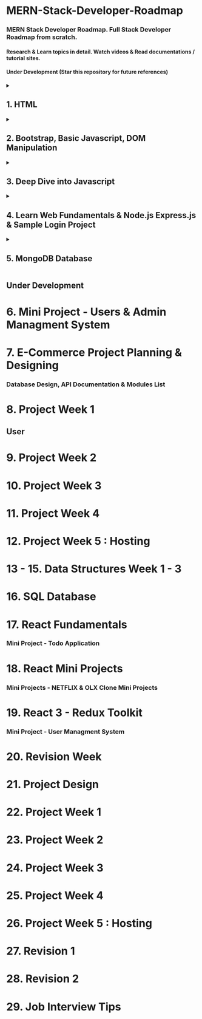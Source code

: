 # MERN-Stack-Developer-Roadmap

### MERN Stack Developer Roadmap. Full Stack Developer Roadmap from scratch.

#### Research & Learn topics in detail. Watch videos & Read documentations / tutorial sites.
#### Under Development (Star this repository for future references)

<details> 
  <summary> <h2> 1. HTML </h2> </summary>
  
## Structure:
- Document Type Definition (DOCTYPE) declaration.
- Basic HTML elements like `<html>, <head>, <body>, <title>.`
- Semantic elements like `<h1>` for headings, `<p>` for paragraphs, `<ul>` and `<ol>` for lists, `<img>` for images, and `<a>` for links.
- Nesting elements to create complex website structures.
  
## Attributes:
- Common attributes like `id, class, src, href, and alt.`
- Using attributes to provide additional information or functionality to elements.
- Form elements like `<input>, <textarea>, <select>, and <button>.`
- Understanding form attributes like `type, name, and value.`

## Tables:
- Creating tables with `<table>`, `<tr>` (table row), and `<td>` (table data) elements.
- Using attributes like `colspan` and `rowspan` to span cells.


# 1.1 CSS:

## Selectors:
- Targeting elements by tag name (e.g., h1, p)
- Using class selectors (.myClass) and ID selectors (#uniqueID) for specific styling.
- Combining selectors for more precise targeting.
## Properties and Values:
- Basic properties like color, font-family, font-size, background-color, text-align, margin, and padding.
- Understanding units like pixels (px), percentages (%), and ems.
- Exploring other properties for borders, positioning, and more.
## Box Model:
- Content box, padding, border, and margin.
- Using properties like padding, border, and margin to control element layout.
## Intermediate CSS:
- Applying styles with classes and IDs for maintainability.
- Pseudo-classes (e.g., :hover, :active) and pseudo-elements (e.g., ::before, ::after) for dynamic styling.
## Basic layouts with floats or flexbox:
- Floats for basic two-column layouts.
- Flexbox for more complex and responsive layouts (flexibility).
## Responsiveness:
- Understanding the concept of responsive design for different screen sizes.
- Using media queries to adjust styles for mobile, tablet, and desktop.

## Additional Tips:

- Practice writing valid HTML code using a code validator.
- Use developer tools in your browser to inspect and modify HTML and CSS.
- Build small projects to solidify your understanding and explore different features.
- There are many resources available online and in libraries to learn HTML & CSS in more detail.

</details>




<details> 
  
  <summary> <h2> 2. Bootstrap, Basic Javascript, DOM Manipulation </h2> </summary>

### 1. JavaScript & DOM Manipulation: 

- Focus on basic JavaScript concepts through tutorials and practice.
- Learn DOM manipulation methods (e.g., getElementById, querySelector) to control HTML elements. This will be crucial for interacting with Bootstrap components later.

### 2. Bootstrap in Detail :

- Grid System:
  - Understand Bootstrap's grid system for creating responsive layouts.
  - Learn about grid classes (columns, rows), responsive breakpoints (e.g., .col-sm-4 for small screens), and how they define website structure.
  - Practice creating layouts with different column configurations for various screen sizes.
- Components:
  - Explore Bootstrap's pre-built components like buttons, navigation bars, cards, modals, etc.
  - Learn how to integrate these components into your HTML code using their class names and customization options.
  - Practice adding and customizing components to enhance your website's functionality and user interface.
- Utilities:
  - Discover Bootstrap's utility classes for styling (margins, padding, colors, positioning).
  - Learn how to use these utilities to fine-tune the appearance of your website elements without extensive custom CSS.
  - Explore responsive utilities like .d-none and .d-flex to show/hide elements and adapt layout for different devices.
- Include Bootstrap's CSS library by adding to the <head> section of your index.html: 
  <br> `<link href="https://cdn.jsdelivr.net/npm/bootstrap@5.1.3/dist/css/bootstrap.min.css" rel="stylesheet" integrity="sha384-1BmE4kWBq78iYhFldvKuhfTAU6auU8tT94WrHftjDbrCEXSU1oBoqyl2QvZ6jIW3" crossorigin="anonymous">`
- Include Bootstrap's JavaScript library for interactive components.
<br> `<script src="https://cdn.jsdelivr.net/npm/bootstrap@5.1.3/dist/js/bootstrap.bundle.min.js" integrity="sha384-ka7Sk0Gln4gmtz2MlQnikT1wXgYsOg+OMhuP+IlRH9sENBO0LRn5q+8nbTov4+1p" crossorigin="anonymous"></script>`

### 3. Build with HTML, CSS & Bootstrap :

- Create basic HTML structure with header, navigation, content sections, and footer.
- Apply CSS styles using Bootstrap's pre-built classes or custom styles for layout and design.
- Integrate Bootstrap components to enhance user experience (buttons, forms, carousels, etc.).
- Utilize Bootstrap's grid system and utilities to ensure your website is responsive and adapts to different screen sizes.

### 4. Responsiveness with Media Queries : 

- While Bootstrap provides a responsive foundation, you can further enhance responsiveness with media queries.
- Learn how to use media queries in your CSS to adjust layouts for specific screen sizes (desktop, tablet, mobile) on top of Bootstrap's built-in responsiveness.
- Use media queries to fine-tune the behavior of Bootstrap components or override default styles for a more customized responsive experience.

### 5. Additional Learning (Throughout the Week):

- Delve deeper into DOM manipulation techniques for dynamic content changes based on user interactions or events (e.g., adding/removing elements, updating content).
- Explore advanced selectors for more precise element selection in your JavaScript code when working with Bootstrap components.
- Learn about addEventListener to attach event handlers to elements and respond to user interactions (clicks, scrolling, form submissions, etc.). This can be used to trigger actions within Bootstrap components.

### 6. Clone a Public Website

- Start with basic HTML structure for each page, including header, navigation, content sections, and footer.
- Apply CSS styles for typography, colors, backgrounds, and layout using Bootstrap's pre-built classes or custom styles.
- Integrate Bootstrap components to enhance user experience (buttons, forms, carousels, etc.).

#### Responsiveness with Media Queries:

- Implement media queries to adjust your website's layout for different screen sizes (desktop, tablet, mobile).
- Use responsive utilities like .d-none and .d-flex to show/hide elements and adapt layout for different devices.

### 7. Build a Personal Website with Template

- Template Selection:
  
  - Choose a website template that aligns with your personal brand and style (e.g., portfolio, blog) from free or paid sources like Bootstrap Themes, ThemeForest, etc.

- Customize the Template:

  - Replace placeholder content with your own text, images, and videos.
  - Modify the layout and styles using the template's settings or custom CSS to reflect your preferences.

- Enquiry Form with Validation:

  - Integrate a form with fields for name, email, message, etc.
  - Implement JavaScript validation to ensure users enter required information and provide error messages for invalid input.

- Integrate Contact Form:
  - Within the contact form section (`<section id="contact">...</section>`), create an HTML form:

```bash
<!DOCTYPE html>
<html lang="en">
<head>
    <meta charset="UTF-8">
    <meta name="viewport" content="width=device-width, initial-scale=1.0">
    <title>Contact Form</title>
    <link rel="stylesheet" href="https://stackpath.bootstrapcdn.com/bootstrap/4.5.2/css/bootstrap.min.css">
    <style>
        /* Add custom styles for error messages */
        .error-message {
            color: red;
            font-size: 0.875rem; /* Adjust font size as needed */
        }
    </style>
</head>
<body>

<section class="container mt-5">
    <h2>Contact Form</h2>
    <form id="contact-form">
        <div class="form-group mb-3">
            <label for="name">Name:</label>
            <input type="text" id="name" name="name" class="form-control" required>
            <div id="name-error" class="error-message"></div>
        </div>
        <div class="form-group mb-3">
            <label for="email">Email:</label>
            <input type="email" id="email" name="email" class="form-control" required>
            <div id="email-error" class="error-message"></div>
        </div>
        <div class="form-group mb-3">
            <label for="message">Message:</label>
            <textarea id="message" name="message" class="form-control" rows="5" required></textarea>
            <div id="message-error" class="error-message"></div>
        </div>
        <button type="submit" class="btn btn-primary">Submit</button>
    </form>
</section>

<footer class="container py-4 text-center">
    <!-- Footer content -->
</footer>

<script>
    // --- Form Validation ---

    const form = document.getElementById('contact-form');
    const nameInput = document.getElementById('name');
    const emailInput = document.getElementById('email');
    const messageInput = document.getElementById('message');
    const submitButton = document.querySelector('form button');

    function validateForm() {
        let isValid = true;

        // Name Validation
        if (nameInput.value.trim() === '') {
            nameInput.classList.add('is-invalid'); // Add Bootstrap's invalid class
            document.getElementById('name-error').textContent = 'Please enter your name.'; // Display error message
            isValid = false;
        } else {
            nameInput.classList.remove('is-invalid'); // Remove Bootstrap's invalid class
            document.getElementById('name-error').textContent = ''; // Clear error message
        }

        // Email Validation (Using regular expression)
        const emailRegex = /^(([^<>()[\]\\.,;:\s@"]+(\.[^<>()[\]\\.,;:\s@"]+)*)|(".+"))@((\[[0-9]{1,3}\.[0-9]{1,3}\.[0-9]{1,3}\.[0-9]{1,3}\])|(([a-zA-Z\-0-9]+\.)+[a-zA-Z]{2,}))$/;
        if (!emailRegex.test(emailInput.value)) {
            emailInput.classList.add('is-invalid'); // Add Bootstrap's invalid class
            document.getElementById('email-error').textContent = 'Please enter a valid email address.'; // Display error message
            isValid = false;
        } else {
            emailInput.classList.remove('is-invalid'); // Remove Bootstrap's invalid class
            document.getElementById('email-error').textContent = ''; // Clear error message
        }

        // Message Validation
        if (messageInput.value.trim() === '') {
            messageInput.classList.add('is-invalid'); // Add Bootstrap's invalid class
            document.getElementById('message-error').textContent = 'Please enter your message.'; // Display error message
            isValid = false;
        } else {
            messageInput.classList.remove('is-invalid'); // Remove Bootstrap's invalid class
            document.getElementById('message-error').textContent = ''; // Clear error message
        }

        return isValid;
    }

    // --- Form Submission Handling ---
    form.addEventListener('submit', function(event) {
        event.preventDefault(); // Prevent default form submission

        if (validateForm()) {
            // If form is valid, submit the form data
            const formData = new FormData(form);

            // AJAX request to submit form data to server
            fetch('YOUR_SERVER_ENDPOINT', {
                method: 'POST',
                body: formData
            })
            .then(response => {
                // Handle response from server
                if (response.ok) {
                    // Clear form inputs
                    nameInput.value = '';
                    emailInput.value = '';
                    messageInput.value = '';

                    // Optionally display success message or redirect to a thank you page
                    alert('Form submitted successfully!');
                } else {
                    // Handle error response from server
                    alert('Failed to submit form. Please try again later.');
                }
            })
            .catch(error => {
                // Handle network errors or other exceptions
                console.error('Error:', error);
                alert('An error occurred while submitting the form. Please try again later.');
            });
        }
    });
</script>

</body>
</html>
```

- Social Media Links & Contact Details:

  - Add social media icons linking to your profiles on platforms like LinkedIn, Twitter, etc.
  - Include clear contact information (email address, phone number, etc.) to facilitate communication.


### 8. Website Performance Optimization

- Learn about Lighthouse:
  - Go through the guide at https://developer.chrome.com/docs/lighthouse/overview to understand how Google's Lighthouse tool evaluates website performance.
- Run Lighthouse Audit:
  - Use Lighthouse (integrated in most browsers' developer tools) to assess your website's performance metrics like Largest Contentful Paint (LCP), First Input Delay (FID), and Cumulative Layout Shift (CLS).
- Improve Performance:

  - Based on Lighthouse recommendations, optimize your website for speed and user experience.
  - Consider strategies like image optimization, code minification, leveraging browser caching, etc. (Resources available online)

</details>

<details> 
  <summary> <h2> 3. Deep Dive into Javascript </h2> </summary>

### 1. Foundational Concepts:

- Data Types & Operators: Numbers, strings, booleans, null/undefined, various operators (arithmetic, assignment, logical, etc.).
- Variables & Scope: Understanding how variables are declared and accessed in different scopes (global, function, block).
  
### 2. DOM Manipulation:

- querySelector: Selecting elements by CSS selector.
- textContent: Getting/setting text content of elements.
- addEventListener: Attaching event listeners to elements.

### 3. Events:

- Event Propagation: Understanding how events bubble up the DOM tree.
- Event Bubbling & Capturing: Understanding the order in which event listeners are triggered.
- stopPropagation: Stopping event propagation from reaching further elements.
- Event target: Identifying the element that triggered the event.

### 4. Functions:

- Function Types: Function statements, expressions, anonymous functions.
- Function Parameters & Arguments: Understanding how arguments are passed to functions.

### 5. Control Flow:

- Loops: for, while, do-while loops for iterating over code blocks.
- Conditional Statements: if, else if, else for branching code execution.

### 6. Arrays & Iteration:

- Array Methods: map, filter, reduce, find, sort, etc. for array manipulation.
- Looping through Arrays: Using for loops or forEach method to iterate over arrays.

### 7. Objects:

- Object Creation: Creating objects with literals or constructors.
- Object Properties: Accessing and modifying object properties.

### 8. Execution Context & Memory Management:

- Memory Allocation: Phases involved in memory allocation for code execution.
- Synchronous vs Asynchronous: Single-threaded nature of JavaScript execution.

### 9. Advanced Functions:

- Higher-Order Functions: Functions that accept other functions as arguments or return functions.
- IIFE (Immediately Invoked Function Expression): Self-contained functions.

### 10. Callbacks & Promises:

- Callbacks: Passing functions as arguments to other functions.
- Promises: Asynchronous operation handling with Promise objects.

### 11. Additional Concepts (can be learned in parallel with previous sections):

- Strict Mode: Enabling stricter JavaScript behavior to avoid errors.
- Hoisting: Variable and function declaration behavior before execution.
- This Keyword: Understanding the this keyword behavior in functions and objects.
- Debugging Techniques: Using console.log, breakpoints, and debugger tools.

### 12. ES6 Features (can be learned after core concepts):

- Let & Const: Block-scoped variables with let and constant variables with const.
- Arrow Functions: Concise syntax for writing functions.
- Template Literals: String literals with embedded expressions.
- Destructuring: Extracting properties/elements from objects/arrays.
- Classes: Syntactic sugar for object-oriented programming.

### 13. Advanced Topics (for deeper understanding):

- Prototypes & Inheritance: Object inheritance mechanism in JavaScript.
- Closures: Functions that remember their outer scope.
- Garbage Collection: Automatic memory management in JavaScript.
- Event Loop & Microtasks: Deep dive into JavaScript's asynchronous execution model.
- DOM & BOM: Interacting with the web page structure (DOM) and browser functionalities (BOM).
- Spread & Rest Operators: Using ... operator for spreading elements and collecting remaining arguments.
- Advanced Data Structures: Sets, Maps, Iterators, Generators for complex data management.

</details>

<details> 
  <summary> <h2> 4. Learn Web Fundamentals & Node.js Express.js & Sample Login Project</h2> </summary>

### 1. URL Structure: Break down the components of a URL (Uniform Resource Locator):
- Scheme: The protocol (e.g., http:, https:).
- Host: The domain name or IP address of the server.
- Path: The specific resource being requested.
- Query String: Optional parameters appended to the URL after a question mark (?).
- Fragment: Optional anchor part within a document (e.g., for scrolling to a specific section).
  
### 2. HTTP Fundamentals: Grasp the foundation of web communication:
- HTTP Protocol: Understand the Hypertext Transfer Protocol, the core protocol for communication between web clients (browsers) and servers. Learn about request methods (GET, POST, PUT, DELETE), request and response headers, and status codes.
- Stateless vs. Stateful Communication: Differentiate between stateless HTTP requests (independent) and stateful communication (where the server needs to maintain information about a user session across requests).
  
### 3. Session Management: Explore techniques for maintaining state in web applications:
- Sessions: Understand how sessions enable applications to store user-specific data (e.g., login status, preferences) between requests. Learn about different session storage mechanisms like cookies, server-side storage (in-memory or database), or session management frameworks.
- Cookies: Familiarize yourself with cookies, which are small pieces of data sent by a server and stored on the client-side (user's browser) that can be used to maintain some state information between requests.
  
### 4. HTTP Methods: Deepen your understanding of common HTTP request methods:
- GET: Used to retrieve data from a server (e.g., fetching a web page).
- POST: Used to submit data to a server (e.g., sending a form submission).
- PUT: Used to update existing data on a server.
- DELETE: Used to delete data from a server.
- Additional Methods: Explore other HTTP methods like PATCH (partial updates), HEAD (retrieve header information only), and OPTIONS (discover server capabilities).
  
### 5. HTTP Versions: Understand the different versions of the HTTP protocol and their key features:
- HTTP/1.1: The most widely used version, supporting persistent connections (keeping connections open for multiple requests).
- HTTP/2: A more efficient version with features like multiplexing (sending and receiving multiple requests/responses concurrently over a single connection) and header compression.

### 6. Node.js Foundational Concepts:

- What is Node.js: Understand the concept of Node.js and its role in server-side development.
- Why V8 Engine: Learn why Node.js leverages Google's V8 engine for efficient JavaScript execution.
- Advantages & Disadvantages of Node.js: Weigh the pros and cons of using Node.js for your project.
-  REPL (Read-Eval-Print-Loop): Experiment with Node.js interactively in the terminal.
-  CLI (Command Line Interface): Learn basic Node.js commands for running scripts and interacting with the environment.
-  NPX: Understand how to use npx to run npm packages without global installation (optional).
<br>

![image](https://github.com/muhammadfarhankt/MERN-Stack-Developer-Roadmap/assets/50117098/010d44f5-26dc-4ba9-975e-fa8df8cdecd5)
<br/> <center>Credits: Litslink</center>

### 7. Core Functionalities:

- Globals: Become familiar with built-in objects available in every Node.js program (e.g., __dirname, __filename).
- Module: Grasp the concept of modules as reusable units of code in Node.js.
- Process: Understand the process object that represents the currently running Node.js process.
- Node Module System: Learn about the CommonJS module system for organizing and managing code. This includes:
- Core Modules: Built-in modules shipped with Node.js (e.g., http, fs, path).
- Local Modules: Modules you create within your project.
- Third-party Modules: Modules installed from the npm registry using npm install.
- require: Importing modules for use in your code.
- module.exports: Exporting objects or functions from modules. (Optional: Explore ESM for modern projects)

### 8. Package Management:

- NPM: Learn about the Node Package Manager (npm) for installing and managing third-party modules.
- npm init: Understand how to initialize a package.json file for your project, which stores dependencies and configuration.
- npm install (or i): Learn how to install npm packages using these commands.
- package.json & package-lock.json: Understand the role of these files in managing project dependencies and ensuring reproducible builds.

### 9. Core Node.js Functionality:

- Event Loop: Grasp the fundamental concept of the event loop in Node.js for handling asynchronous operations.
- Events: Learn about events as a signaling mechanism for communication between different parts of your application.
- Event Emitter: Understand the concept of event emitters as objects that can emit and listen for events.

### 10. Building a Simple Node.js Application:

- Creating a Simple Server: Write your first Node.js application to serve static files or handle basic requests.
- Error Handling: Implement mechanisms to handle errors gracefully in your Node.js applications.

###  11. Advanced Concepts:

- Streams: Delve into the concept of streams for efficient handling of data flowing in chunks. (Writable, Readable, Duplex, Transform)
- Child Processes: Explore how to spawn new processes to execute tasks outside the main Node.js process. This can be useful for CPU-intensive operations.
- Worker Threads (Optional): Understand worker threads as a technique for simulating multithreading in Node.js for CPU-bound tasks.
- Cluster (Optional): Learn about scaling your application using multiple worker processes with the cluster module.

### 12. Security Concepts:

- Validation: Learn how to ensure data meets specific requirements before processing to prevent vulnerabilities.
- CORS (Cross-Origin Resource Sharing): Understand how to enable cross-domain requests between different web origins.
- XSS (Cross-Site Scripting): Learn about XSS vulnerabilities and how to prevent them in your applications.
- CSRF (Cross-Site Request Forgery): Understand CSRF vulnerabilities and how to prevent them in your applications.
- SQL Injection (Optional): Learn about SQL injection vulnerabilities and how to prevent them using prepared statements.

### 13. MVC Architecture

![image](https://github.com/muhammadfarhankt/MERN-Stack-Developer-Roadmap/assets/50117098/239789a6-f36e-46ea-a266-c94ec74e7136)
<br> Source : [`Medium`](https://medium.com/@sadikarahmantanisha/the-mvc-architecture-97d47e071eb2/)

- Design pattern for structuring web applications.
- Separates concerns: Model, View, and Controller.

#### Need for Architecture

- Improves maintainability by keeping code organized.
- Enhances code reusability by separating core functionalities.
- Makes testing easier by isolating components.
- Promotes scalability for complex applications.

#### MVC Components:

#### Model
  - Handles data and business logic.
  - Interacts with databases or APIs.
  - Defines data structures and validation rules.
### View
  - Presents data to the user.
  - Uses templates or UI frameworks for dynamic content.
  - Excludes business logic.
#### Controller
  - Mediates between Model and View.
  - Handles user interactions (clicks, submissions).
  - Retrieves data from the Model and updates the View.

### 14. Building a Web Application with Express:

- Express Introduction: Learn about the Express.js framework for simplifying web application development on top of Node.js.
- Installing Express: Understand how to install Express using npm install express --save.
- Core Express: Explore core functionalities of Express:
- App Creation: Creating an Express application instance.
- Routing: Defining routes to handle different URL paths and HTTP methods (GET, POST, PUT, etc.).
- Middleware: Using middleware functions for common tasks like request parsing, logging, and error handling.
- Building with Express: Start creating web applications using Express, leveraging features like routing, middleware, and templating engines (Recommended: EJS).

### 15. Additional Concepts:

- Static Files: Learn how to serve static files (e.g., HTML, CSS, JavaScript) from your application using Express.
- API Development: Understand how to build APIs (Application Programming Interfaces) using Express to provide programmatic access to your application's functionality.
- Sessions & Cookies: Explore user session management and cookie handling techniques in Express applications.
- Database Integration: Learn how to integrate databases (like MongoDB, MySQL) with your Node.js application for data persistence. (Optional: Explore various database drivers)
- Templating Engines (Optional): Understand how to use templating engines (e.g., EJS) to generate dynamic HTML content in your Express applications.

### 16. Built-in Modules:

- Explore commonly used built-in modules: This section can cover a brief overview of a few important built-in modules, but you can delve deeper as needed. Some examples include:

#### Essential Modules :

- http: This module provides the foundation for creating HTTP servers and handling requests/responses. It allows you to build web servers, APIs, and other network applications.
- fs (file system): This module offers functions for interacting with the file system. It includes both synchronous and asynchronous versions for reading, writing, creating, deleting, and manipulating files and directories.
- path: This module provides utilities for working with file and directory paths. It helps you construct valid paths, manipulate path components (dirname, basename, etc.), and ensure platform-compatibility across different operating systems.
- os: This module provides information about the operating system your Node.js application is running on. You can access details like the operating system name, architecture, uptime, and host name.
- events: This module serves as the core building block for implementing the event-driven programming paradigm in Node.js. It allows you to create event emitters, listen for events, and trigger callbacks when those events occur.

#### Network Modules:

- https: This module builds upon the http module and provides functionalities for creating secure HTTP servers using TLS/SSL encryption.

#### Utility Modules:

- url: This module provides utilities for parsing and manipulating URLs. It helps you extract components like protocol, hostname, port, path, and query string from URLs.
- querystring: This module deals with parsing and stringifying query strings, which are key-value pairs appended to URLs. It's useful for processing data sent through HTTP GET requests or form submissions.
- string_decoder: This module assists in decoding Buffers (used for binary data) into strings using appropriate character encodings.
- util: This module offers various utility functions for common tasks like inspecting objects, creating unique identifiers (UUIDs), and formatting error messages.

#### Modules for Working with Data:

- buffer: This module represents binary data chunks used for efficient data handling. Buffers are often used in conjunction with network I/O or stream processing.
- stream: This module provides the foundation for working with streams of data. Streams allow you to process data in chunks as it becomes available, rather than waiting for the entire data set to load at once. This is particularly useful for handling large files or real-time data sources. There are four types of streams in Node.js:
Readable streams, Writable streams, Duplex streams and Transform streams.

### 17. Node.js Core Architecture: (Node.js Runtime Architecture)

- Single-Threaded: Node.js uses a single-threaded event loop model, similar to what we discussed earlier.
- Non-Blocking I/O: Node.js employs a non-blocking I/O model to handle multiple requests efficiently.
- Event Loop: The event loop remains the heart of Node.js, continuously monitoring events and executing callbacks.
- Event Queue: Events are placed in an event queue for processing by the event loop.
- Callbacks: Callback functions are used to handle asynchronous operations.
- libuv: Here's where libuv comes into play. It's a multi-platform C library embedded within Node.js. libuv provides the underlying functionality for:
  - Asynchronous I/O: libuv efficiently handles various asynchronous I/O operations like network communication, file system access, DNS resolution, etc. It interacts with the operating system's I/O mechanisms to initiate these operations and manages them without blocking the event loop.
  - Event Loop Implementation: libuv provides the core implementation of the event loop, including managing the event queue, scheduling callbacks for execution, and ensuring smooth operation.
  - Platform Abstraction: libuv acts as an abstraction layer, providing a consistent API for asynchronous I/O across different operating systems (Windows, Linux, macOS, etc.). This allows Node.js code to work seamlessly without OS-specific modifications.

#### Working:

1. Request Arrives: When a request arrives (e.g., HTTP request), it's added to the event queue.
2. Event Loop: The event loop detects the new event (request) in the queue.
3. Synchronous Work: If the request involves any synchronous tasks, the event loop handles those first.
4. Non-Blocking Operations (with libuv): If the request requires asynchronous operations:
    - libuv steps in. It initiates the operation (e.g., database query, network request) using the operating system's I/O mechanisms.
    - The event loop doesn't wait for the operation to finish.
    - The event loop moves on to the next event in the queue.
5. Callbacks: When the asynchronous operation completes, it triggers a callback function that's been provided.
6. Callback Execution: The event loop adds the callback function to the event queue.
7. Event Loop Continues: The event loop continues monitoring the queue and executing tasks (including callbacks) as they become available.

#### Benefits:

- Efficiency: Non-blocking I/O (powered by libuv) allows Node.js to handle many concurrent requests efficiently without blocking the thread.
- Scalability: Node.js can handle a high volume of connections because it doesn't have to create a separate thread for each request.
- Simplicity: The single-threaded model with event loop (managed by libuv) makes Node.js easier to learn and program compared to multi-threaded architectures.
- Cross-Platform Compatibility: libuv's platform abstraction layer ensures consistent behavior across different operating systems.

#### Considerations:

- CPU-Bound Tasks: Node.js isn't ideal for CPU-intensive operations as there's only one thread to execute them. Techniques like worker threads can be used to mitigate this.
- Error Handling: Proper callback and error handling are crucial in Node.js applications to avoid issues like "callback hell."

#### In essence, libuv acts as the workhorse behind Node.js's asynchronous I/O capabilities, enabling the efficient execution of the event loop model and making Node.js well-suited for I/O-bound applications.

</details>

<details> 
  <summary> <h2> 5.  MongoDB Database </h2> </summary>

### 1. Introduction

- SQL vs. NoSQL: Understand the key differences between relational databases (SQL) and document-oriented databases (NoSQL) like MongoDB.
- What is MongoDB? Gain a basic understanding of MongoDB, its purpose, and its core features.
- Run on JS Engine: Briefly explore how MongoDB leverages JavaScript for data manipulation and querying.

### 2. Core Concepts

- Non-relational Document Based: Delve deeper into the concept of document-oriented databases and how data is stored in MongoDB documents (JSON-like structures).
- Advantages & Disadvantages: Weigh the pros and cons of using MongoDB for your project.
- BSON: Learn about BSON (Binary JSON), the data format used internally by MongoDB for efficient storage and transmission.
- MongoDB Structure: Understand the fundamental structure of MongoDB, including databases, collections (akin to tables in SQL), and documents.
- MongoDB Architecture: Explore the core architecture of MongoDB, including the server process, storage engines, and communication protocols.

### 3. Data Manipulation

- JSON vs BSON: Differentiate between JSON and BSON, understanding their similarities and the role of BSON in MongoDB.
- MongoDB Shell: Get familiar with the MongoDB shell, a command-line interface for interacting with your MongoDB instance.
- CRUD Operations: Master the fundamental CRUD (Create, Read, Update, Delete) operations for working with documents in MongoDB collections.
- Cursors: Learn how cursors are used to iterate through query results in MongoDB.
- Understand methods like `toArray` and `forEach` for working with cursor data.

### 4. Data Types and Storage

- Data types in MongoDB (BSON): Explore the various data types supported by MongoDB, including their BSON representations (e.g., `ObjectId, timestamps, strings, arrays`, etc.).
- Storage Engines: Understand the different storage engines available in MongoDB (e.g., WiredTiger, in-memory) and their characteristics.
- GridFS: Learn about GridFS, a file storage solution for storing large files efficiently within MongoDB.

### 5. Querying and Filtering

- Finding / Querying: Explore various techniques for querying and filtering documents in MongoDB using the find method.
- Learn operators like `$gt, $lt, $eq,` and logical operators like `$and, $or.`
- Understand concepts like projection, filtering with the find method, and method chaining for complex queries.
- Counting Documents: Learn methods like count to retrieve the number of documents in a collection.
- Sorting and Limiting: Explore functionalities like sort and limit to order and limit the number of documents returned in a query.

### 6. Advanced Operations

- Aggregation Framework: Delve into the Aggregation Framework for performing complex data transformations and aggregations on collections.
- Understand stages like `$match, $group, $sort, $count, and $lookup` for manipulating and combining data.
- Indexes: Learn about indexes, data structures that enhance query performance by enabling faster retrieval of specific document fields.
- Explore creating indexes, their types (single field, compound, etc.), and managing them (dropping, renaming).

### 7. Data Modeling

- Schema (Optional): Understand the concept of schema in MongoDB, its pros and cons, and how it can guide data structure design.
- Relationships: Explore different approaches for modeling relationships between documents in MongoDB (embedding vs. referencing).
- Learn about one-to-one, one-to-many, many-to-many relationships and their implementation strategies.

### 8. Scalability and Replication

- Replication: Understand the concept of replication for ensuring data availability and redundancy.
- Explore replica sets, their architecture (primary, secondary nodes), election process, and advantages.
- Sharding: Learn about sharding, a technique for distributing data across multiple servers (shards) for horizontal scaling and handling large datasets.
- Understand sharding architecture (mongos, config servers), shard key selection, and balancing mechanisms.

### 9. Administration and Monitoring

- MongoDB Drivers: Learn about drivers, software libraries that interact with MongoDB from various programming languages.
- Capped Collections: Explore capped collections, a special type of collection with a fixed size, useful for data streams or logs.
- Profiling: Understand how to use the profiler to monitor MongoDB performance and identify potential bottlenecks.
- Explain: Learn about the explain command used to analyze query execution plans and optimize performance.

### 10. Advanced Topics

- Soft Deleting: Learn techniques for "soft deleting" documents in MongoDB, marking them inactive instead of permanent removal.
- Interview Questions: Explore common MongoDB interview questions to prepare for technical assessments.
- Examples: Optimizing slow queries, handling large files, condensing data volumes, searching text, schema evolution, backup and restore strategies, etc.

### 11. Good to Know

- Atomicity: Understand the concept of atomicity in database transactions and how MongoDB handles operations.
- Type Bracketing: Learn about type bracketing, a technique for explicitly specifying data types in queries for better optimization.
- Dot Notation: Deepen your understanding of dot notation for accessing nested fields within documents.
- Cursor Behavior: Explore advanced cursor functionalities like timeouts, batching, and closing connections efficiently.
- Aggregation Pipeline: Gain further insights into the Aggregation Pipeline, including stages, performance considerations, and handling large datasets.
- Retryable Writes and Reads: Learn how MongoDB handles retries for failed write and read operations.

### 12. Additional Concepts

- CRUD Concepts: Revisit CRUD operations at a deeper level, understanding their implications on data consistency and performance.
- B-Tree: Explore B-Tree data structures, the foundation for indexing in MongoDB, and how they facilitate efficient data retrieval.
- ACID Compliance: Understand the concept of ACID transactions (Atomicity, Consistency, Isolation, Durability) and how MongoDB handles these properties.

### 13. Frameworks and Tools

- Mongoose (This framework will be using in our First E Commerce Project): Learn about Mongoose, a popular ODM (Object Data Modeling) library for interacting with MongoDB from Node.js, providing a more object-oriented approach.

### 14. Security

- Network Components: Understand the role of network components like load balancers and firewalls in securing your MongoDB deployment.
- CAP Theorem: Explore the CAP theorem (Consistency, Availability, Partition Tolerance) and its implications for distributed databases like MongoDB.
- Firewall: Learn about configuring firewalls to restrict access to your MongoDB instance.

### 15. Administration Tools 

- Mongo Utilities: Explore various command-line utilities like `mongoexport, mongoimport, mongodump, mongorestore`, etc., for data manipulation, backup, and restoration.
- Monitoring Tools (Optional): Learn about tools like `mongostat, mongotop, and mongooplog` for monitoring server performance, active connections, and operation logs.

### 16. Advanced Deployment (Optional)

- Clustered Collections: Understand clustered collections, a storage optimization technique for frequently accessed data together on disk.
- Write-Ahead Logging (WAL): Explore the Write-Ahead Logging (WAL) mechanism used by MongoDB to ensure data durability.

</details>

## Under Development

# 6. Mini Project - Users & Admin Managment System

# 7. E-Commerce Project Planning & Designing
### Database Design, API Documentation & Modules List

# 8. Project Week 1
## User 

# 9. Project Week 2

# 10. Project Week 3

# 11. Project Week 4

# 12. Project Week 5 : Hosting

# 13 - 15. Data Structures Week 1 - 3

# 16. SQL Database

# 17. React Fundamentals
### Mini Project - Todo Application

# 18. React Mini Projects
### Mini Projects - NETFLIX & OLX Clone Mini Projects

# 19. React 3 - Redux Toolkit
### Mini Project - User Managment System

# 20. Revision Week

# 21. Project Design

# 22. Project Week 1

# 23. Project Week 2

# 24. Project Week 3

# 25. Project Week 4

# 26. Project Week 5 : Hosting

# 27. Revision 1

# 28. Revision 2

# 29. Job Interview Tips
